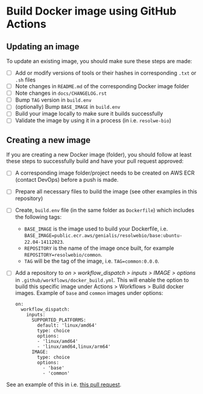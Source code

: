 # Build Docker image using GitHub Actions

## Updating an image
To update an existing image, you should make sure these steps are made:

* [ ] Add or modify versions of tools or their hashes in corresponding `.txt` or `.sh` files
* [ ] Note changes in `README.md` of the corresponding Docker image folder
* [ ] Note changes in `docs/CHANGELOG.rst`
* [ ] Bump `TAG` version in `build.env`
* [ ] (optionally) Bump `BASE_IMAGE` in `build.env`
* [ ] Build your image locally to make sure it builds successfully
* [ ] Validate the image by using it in a process (in i.e. `resolwe-bio`)

## Creating a new image
If you are creating a new Docker image (folder), you should follow at least these steps to successfully build and have your pull request approved:

* [ ] A corresponding image folder/project needs to be created on AWS ECR (contact DevOps) before a push is made.
* [ ] Prepare all necessary files to build the image (see other examples in this repository)
* [ ] Create, `build.env` file (in the same folder as `Dockerfile`) which includes the following tags:

    * `BASE_IMAGE` is the image used to build your Dockerfile, i.e. `BASE_IMAGE=public.ecr.aws/genialis/resolwebio/base:ubuntu-22.04-14112023`.
    * `REPOSITORY` is the name of the image once built, for example `REPOSITORY=resolwebio/common`.
    * `TAG` will be the tag of the image, i.e. `TAG=common:0.0.0`.
  
* [ ] Add a repository to _on > workflow_dispatch > inputs > IMAGE > options_ in `.github/workflows/docker_build.yml`. This will enable the option to build this specific image under Actions > Workflows > Build docker images. Example of `base` and `common` images under options:
  ```
  on:
    workflow_dispatch:
      inputs:
        SUPPORTED_PLATFORMS:
          default: 'linux/amd64'
          type: choice
          options:
          - 'linux/amd64'
          - 'linux/amd64,linux/arm64'
        IMAGE:
          type: choice
          options:
            - 'base'
            - 'common'
  ```

See an example of this in i.e. [this pull request](https://github.com/genialis/resolwe-docker-images/pull/26/files).